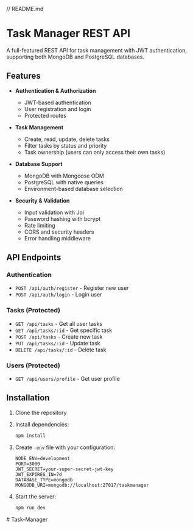 // README.md
# Task Manager REST API

A full-featured REST API for task management with JWT authentication, supporting both MongoDB and PostgreSQL databases.

## Features

- **Authentication & Authorization**
  - JWT-based authentication
  - User registration and login
  - Protected routes
  
- **Task Management**
  - Create, read, update, delete tasks
  - Filter tasks by status and priority
  - Task ownership (users can only access their own tasks)
  
- **Database Support**
  - MongoDB with Mongoose ODM
  - PostgreSQL with native queries
  - Environment-based database selection
  
- **Security & Validation**
  - Input validation with Joi
  - Password hashing with bcrypt
  - Rate limiting
  - CORS and security headers
  - Error handling middleware

## API Endpoints

### Authentication
- `POST /api/auth/register` - Register new user
- `POST /api/auth/login` - Login user

### Tasks (Protected)
- `GET /api/tasks` - Get all user tasks
- `GET /api/tasks/:id` - Get specific task
- `POST /api/tasks` - Create new task
- `PUT /api/tasks/:id` - Update task
- `DELETE /api/tasks/:id` - Delete task

### Users (Protected)
- `GET /api/users/profile` - Get user profile

## Installation

1. Clone the repository
2. Install dependencies:
   ```bash
   npm install
   ```

3. Create `.env` file with your configuration:
   ```env
   NODE_ENV=development
   PORT=3000
   JWT_SECRET=your-super-secret-jwt-key
   JWT_EXPIRES_IN=7d
   DATABASE_TYPE=mongodb
   MONGODB_URI=mongodb://localhost:27017/taskmanager
   ```

4. Start the server:
   ```bash
   npm run dev
   ```

#   T a s k - M a n a g e r  
 